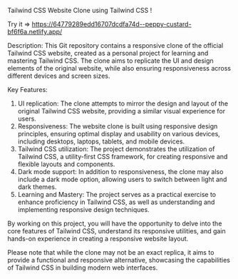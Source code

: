 Tailwind CSS Website Clone using Tailwind CSS !

Try it => https://64779289edd16707dcdfa74d--peppy-custard-bf6f6a.netlify.app/

Description:
This Git repository contains a responsive clone of the official Tailwind CSS website, created as a personal project for learning and mastering Tailwind CSS. The clone aims to replicate the UI and design elements of the original website, while also ensuring responsiveness across different devices and screen sizes.

Key Features:
1. UI replication: The clone attempts to mirror the design and layout of the original Tailwind CSS website, providing a similar visual experience for users.
2. Responsiveness: The website clone is built using responsive design principles, ensuring optimal display and usability on various devices, including desktops, laptops, tablets, and mobile devices.
3. Tailwind CSS utilization: The project demonstrates the utilization of Tailwind CSS, a utility-first CSS framework, for creating responsive and flexible layouts and components.
4. Dark mode support: In addition to responsiveness, the clone may also include a dark mode option, allowing users to switch between light and dark themes.
5. Learning and Mastery: The project serves as a practical exercise to enhance proficiency in Tailwind CSS, as well as understanding and implementing responsive design techniques.

By working on this project, you will have the opportunity to delve into the core features of Tailwind CSS, understand its responsive utilities, and gain hands-on experience in creating a responsive website layout.

Please note that while the clone may not be an exact replica, it aims to provide a functional and responsive alternative, showcasing the capabilities of Tailwind CSS in building modern web interfaces.
